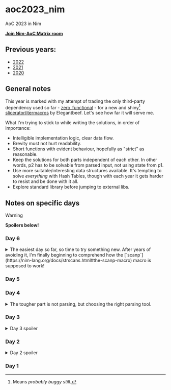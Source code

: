 # aoc2023_nim
AoC 2023 in Nim

**[Join Nim-AoC Matrix room](https://matrix.to/#/%23nim-aoc%3Amatrix.org?via=matrix.org&via=envs.net&via=t2bot.io)**

## Previous years:
 - [2022](https://github.com/ZoomRmc/aoc2022_nim)
 - [2021](https://github.com/ZoomRmc/aoc2021_nim)
 - [2020](https://github.com/ZoomRmc/aoc2020_nim)

## General notes
This year is marked with my attempt of trading the only third-party dependency used so far - [zero_functional](https://github.com/zero-functional/zero-functional) - for a new and shiny[^shiny] [slicerator/itermacros](https://github.com/beef331/slicerator) by Elegantbeef. Let's see how far it will serve me.

What I'm trying to stick to while writing the solutions, in order of importance:
 - Intelligible implementation logic, clear data flow.
 - Brevity must not hurt readability.
 - Short functions with evident behaviour, hopefully as "strict" as reasonable.
 - Keep the solutions for both parts independent of each other. In other words, p2 has to be solvable from parsed input, not using state from p1.
 - Use more suitable/interesting data structures available. It's tempting to solve *everything* with Hash Tables, though with each year it gets harder to resist and be done with it all.
 - Explore standard library before jumping to external libs.

## Notes on specific days

> [!WARNING]
> **Spoilers below!**

### Day 6
<details>
<summary>The easiest day so far, so time to try something new. After years of avoiding it, I'm finally beginning to comprehend how the [`scanp`](https://nim-lang.org/docs/strscans.html#the-scanp-macro) macro is supposed to work!</summary>
Both iterative and analytical solution provided and in this particular case the latter is just an unnecessary complication.
</details>

### Day 5

### Day 4
<details>
<summary>The tougher part is not parsing, but choosing the right parsing tool.</summary>
It happened to be `parseutils` for this one for me. Writing dumb procedural code makes it easy to come to the right answer, and then you waste even more time compressing it all into something a bit more elegant, trimming those numerous consecutive loops. One could say it's all just spoiling of beautiful simple instructions with conditional branching!
</details>

### Day 3
<details>
<summary>Day 3 spoiler</summary>
One of the rare cases when using Maps (Tables) for working with grids makes more sense, due to general sparsity of the data.
</details>

### Day 2
<details>
<summary>Day 2 spoiler</summary>
Learning Nim pegs pays off, though I wouldn't call actually using them neither quick nor simple.
</details>

### Day 1

[^shiny]: Means *probably buggy still*.
